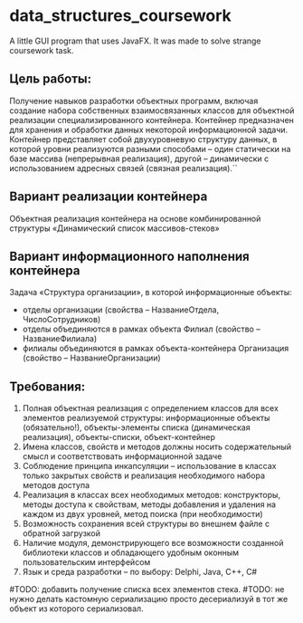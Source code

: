 # data_structures_coursework
A little GUI program that uses JavaFX. It was made to solve strange coursework task.

## Цель работы:
Получение навыков разработки объектных программ, включая создание набора собственных взаимосвязанных классов для объектной реализации специализированного контейнера. Контейнер предназначен для хранения и обработки данных некоторой информационной задачи. Контейнер представляет собой двухуровневую структуру данных, в которой уровни реализуются разными способами – один статически на базе массива (непрерывная реализация), другой – динамически с использованием адресных связей (связная реализация).``
## Вариант реализации контейнера
Объектная реализация контейнера на основе комбинированной структуры «Динамический список массивов-стеков»

## Вариант информационного наполнения контейнера
Задача «Структура организации», в которой информационные объекты:
* отделы организации (свойства – НазваниеОтдела, ЧислоСотрудников)
* отделы объединяются в рамках объекта Филиал (свойство – НазваниеФилиала)
* филиалы объединяются в рамках объекта-контейнера Организация (свойство – НазваниеОрганизации)

## Требования:
1. Полная объектная реализация с определением классов для всех элементов реализуемой структуры: 
    информационные объекты (обязательно!),
 объекты-элементы списка (динамическая реализация), объекты-списки, объект-контейнер
2. Имена классов, свойств и методов должны носить содержательный смысл и соответствовать информационной задаче
3. Соблюдение принципа инкапсуляции – использование в классах только закрытых свойств
    и реализация необходимого набора методов доступа
4. Реализация в классах всех необходимых методов: конструкторы, методы доступа к свойствам, 
    методы добавления и удаления на каждом из двух уровней, метод поиска (при необходимости)
5. Возможность сохранения всей структуры во внешнем файле с обратной загрузкой
6. Наличие модуля, демонстрирующего все возможности созданной библиотеки классов 
    и обладающего удобным оконным пользовательским интерфейсом 
7. Язык и среда разработки – по выбору: Delphi, Java, C++, С#

#TODO: добавить получение списка всех элементов стека.
#TODO: не нужно делать кастомную сериализацию просто десериализуй в тот же объект из которого сериализовал.